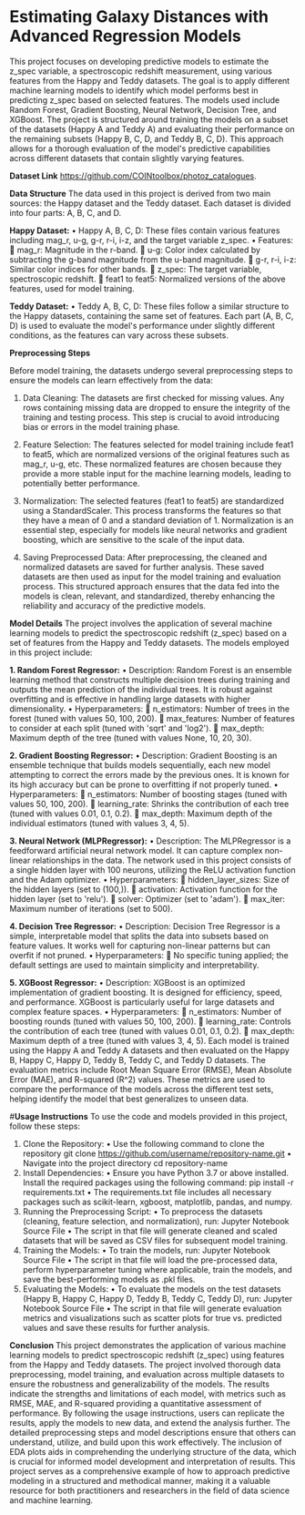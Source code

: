# Estimating Galaxy Distances with Advanced Regression Models

This project focuses on developing predictive models to estimate the z_spec variable, a spectroscopic redshift measurement, using various features from the Happy and Teddy datasets. The goal is to apply different machine learning models to identify which model performs best in predicting z_spec based on selected features. The models used include Random Forest, Gradient Boosting, Neural Network, Decision Tree, and XGBoost.
The project is structured around training the models on a subset of the datasets (Happy A and Teddy A) and evaluating their performance on the remaining subsets (Happy B, C, D, and Teddy B, C, D). This approach allows for a thorough evaluation of the model's predictive capabilities across different datasets that contain slightly varying features.

**Dataset Link**
https://github.com/COINtoolbox/photoz_catalogues.

**Data Structure**
The data used in this project is derived from two main sources: the Happy dataset and the Teddy dataset. Each dataset is divided into four parts: A, B, C, and D.

**Happy Dataset:**
•	Happy A, B, C, D: These files contain various features including mag_r, u-g, g-r, r-i, i-z, and the target variable z_spec.
•	Features:
	mag_r: Magnitude in the r-band.
	u-g: Color index calculated by subtracting the g-band magnitude from the u-band magnitude.
	g-r, r-i, i-z: Similar color indices for other bands.
	z_spec: The target variable, spectroscopic redshift.
	feat1 to feat5: Normalized versions of the above features, used for model training.

**Teddy Dataset:**
•	Teddy A, B, C, D: These files follow a similar structure to the Happy datasets, containing the same set of features.
Each part (A, B, C, D) is used to evaluate the model's performance under slightly different conditions, as the features can vary across these subsets.


**Preprocessing Steps**

Before model training, the datasets undergo several preprocessing steps to ensure the models can learn effectively from the data:

1.	Data Cleaning: The datasets are first checked for missing values. Any rows containing missing data are dropped to ensure the integrity of the training and testing process. This step is crucial to avoid introducing bias or errors in the model training phase.

2.	Feature Selection: The features selected for model training include feat1 to feat5, which are normalized versions of the original features such as mag_r, u-g, etc. These normalized features are chosen because they provide a more stable input for the machine learning models, leading to potentially better performance.

3.	Normalization: The selected features (feat1 to feat5) are standardized using a StandardScaler. This process transforms the features so that they have a mean of 0 and a standard deviation of 1. Normalization is an essential step, especially for models like neural networks and gradient boosting, which are sensitive to the scale of the input data.

4.	Saving Preprocessed Data: After preprocessing, the cleaned and normalized datasets are saved for further analysis. These saved datasets are then used as input for the model training and evaluation process.
This structured approach ensures that the data fed into the models is clean, relevant, and standardized, thereby enhancing the reliability and accuracy of the predictive models.

**Model Details**
The project involves the application of several machine learning models to predict the spectroscopic redshift (z_spec) based on a set of features from the Happy and Teddy datasets. The models employed in this project include:

**1.	Random Forest Regressor:**
•	Description: Random Forest is an ensemble learning method that constructs multiple decision trees during training and outputs the mean prediction of the individual trees. It is robust against overfitting and is effective in handling large datasets with higher dimensionality.
•	Hyperparameters:
	n_estimators: Number of trees in the forest (tuned with values 50, 100, 200).
	max_features: Number of features to consider at each split (tuned with 'sqrt' and 'log2').
	max_depth: Maximum depth of the tree (tuned with values None, 10, 20, 30).

**2.	Gradient Boosting Regressor:**
•	Description: Gradient Boosting is an ensemble technique that builds models sequentially, each new model attempting to correct the errors made by the previous ones. It is known for its high accuracy but can be prone to overfitting if not properly tuned.
•	Hyperparameters:
	n_estimators: Number of boosting stages (tuned with values 50, 100, 200).
	learning_rate: Shrinks the contribution of each tree (tuned with values 0.01, 0.1, 0.2).
	max_depth: Maximum depth of the individual estimators (tuned with values 3, 4, 5).

**3.	Neural Network (MLPRegressor):**
•	Description: The MLPRegressor is a feedforward artificial neural network model. It can capture complex non-linear relationships in the data. The network used in this project consists of a single hidden layer with 100 neurons, utilizing the ReLU activation function and the Adam optimizer.
•	Hyperparameters:
	hidden_layer_sizes: Size of the hidden layers (set to (100,)).
	activation: Activation function for the hidden layer (set to 'relu').
	solver: Optimizer (set to 'adam').
	max_iter: Maximum number of iterations (set to 500).

**4.	Decision Tree Regressor:**
•	Description: Decision Tree Regressor is a simple, interpretable model that splits the data into subsets based on feature values. It works well for capturing non-linear patterns but can overfit if not pruned.
•	Hyperparameters:
	No specific tuning applied; the default settings are used to maintain simplicity and interpretability.

**5.	XGBoost Regressor:**
•	Description: XGBoost is an optimized implementation of gradient boosting. It is designed for efficiency, speed, and performance. XGBoost is particularly useful for large datasets and complex feature spaces.
•	Hyperparameters:
	n_estimators: Number of boosting rounds (tuned with values 50, 100, 200).
	learning_rate: Controls the contribution of each tree (tuned with values 0.01, 0.1, 0.2).
	max_depth: Maximum depth of a tree (tuned with values 3, 4, 5).
Each model is trained using the Happy A and Teddy A datasets and then evaluated on the Happy B, Happy C, Happy D, Teddy B, Teddy C, and Teddy D datasets. The evaluation metrics include Root Mean Square Error (RMSE), Mean Absolute Error (MAE), and R-squared (R^2) values. These metrics are used to compare the performance of the models across the different test sets, helping identify the model that best generalizes to unseen data.


#**Usage Instructions**
To use the code and models provided in this project, follow these steps:
1.	Clone the Repository:
•	Use the following command to clone the repository
git clone https://github.com/username/repository-name.git
•	Navigate into the project directory
cd repository-name
2.	Install Dependencies:
•	Ensure you have Python 3.7 or above installed. Install the required packages using the following command:
pip install -r requirements.txt
•	The requirements.txt file includes all necessary packages such as scikit-learn, xgboost, matplotlib, pandas, and numpy.
3.	Running the Preprocessing Script:
•	To preprocess the datasets (cleaning, feature selection, and normalization), run:
Jupyter Notebook Source File
•	The script in that file will generate cleaned and scaled datasets that will be saved as CSV files for subsequent model training.
4.	Training the Models:
•	To train the models, run:
Jupyter Notebook Source File
•	The script in that file will load the pre-processed data, perform hyperparameter tuning where applicable, train the models, and save the best-performing models as .pkl files.
5.	Evaluating the Models:
•	To evaluate the models on the test datasets (Happy B, Happy C, Happy D, Teddy B, Teddy C, Teddy D), run:
Jupyter Notebook Source File
•	The script in that file will generate evaluation metrics and visualizations such as scatter plots for true vs. predicted values and save these results for further analysis.


**Conclusion**
This project demonstrates the application of various machine learning models to predict spectroscopic redshift (z_spec) using features from the Happy and Teddy datasets. The project involved thorough data preprocessing, model training, and evaluation across multiple datasets to ensure the robustness and generalizability of the models. The results indicate the strengths and limitations of each model, with metrics such as RMSE, MAE, and R-squared providing a quantitative assessment of performance.
By following the usage instructions, users can replicate the results, apply the models to new data, and extend the analysis further. The detailed preprocessing steps and model descriptions ensure that others can understand, utilize, and build upon this work effectively. The inclusion of EDA plots aids in comprehending the underlying structure of the data, which is crucial for informed model development and interpretation of results.
This project serves as a comprehensive example of how to approach predictive modeling in a structured and methodical manner, making it a valuable resource for both practitioners and researchers in the field of data science and machine learning.


